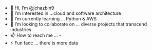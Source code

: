 - 👋 Hi, I’m @jchazbin9
- 👀 I’m interested in ...cloud and software architecture
- 🌱 I’m currently learning ... Python & AWS
- 💞️ I’m looking to collaborate on ... diverse projects that transcend industries
- 📫 How to reach me ... [
](https://linktr.ee/cjw115)- 
- ⚡ Fun fact: ... there is more data 

<!---
jchazbin9/jchazbin9 is a ✨ special ✨ repository because its `README.md` (this file) appears on your GitHub profile.
You can click the Preview link to take a look at your changes.
--->
